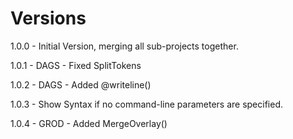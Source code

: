 # Versions

1.0.0 - Initial Version, merging all sub-projects together.

1.0.1 - DAGS - Fixed SplitTokens

1.0.2 - DAGS - Added @writeline()

1.0.3 - Show Syntax if no command-line parameters are specified.

1.0.4 - GROD - Added MergeOverlay()